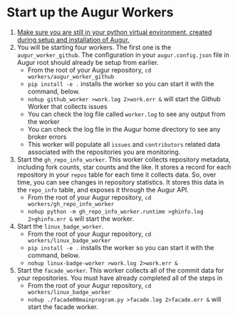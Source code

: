 # Start up the Augur Workers
1. [Make sure you are still in your python virtual environment, created during setup and installation of Augur.](../installing-augur.md)
2. You will be starting four workers. The first one is the `augur_worker_github`. The configuration in your `augur.config.json` file in Augur root should already be setup from earlier. 
    - From the root of your Augur repository, `cd workers/augur_worker_github`
    - `pip install -e .` installs the worker so you can start it with the command, below. 
    - `nohup github_worker >work.log 2>work.err &` will start the Github Worker that collects issues
    - You can check the log file called `worker.log` to see any output from the worker
    - You can check the log file in the Augur home directory to see any broker errors
    - This worker will populate all `issues` and `contributors` related data associated with the repositories you are monitoring. 
3. Start the `gh_repo_info_worker`. This worker collects repository metadata, including fork counts, star counts and the like.  It stores a record for each repository in your `repos` table for each time it collects data. So, over time, you can see changes in repository statistics. It stores this data in the `repo_info` table, and exposes it through the Augur API. 
    - From the root of your Augur repository, `cd workers/gh_repo_info_worker`
    - `nohup python -m gh_repo_info_worker.runtime >ghinfo.log 2>ghinfo.err &` will start the worker. 
4. Start the `linux_badge_worker`. 
    - From the root of your Augur repository, `cd workers/linux_badge_worker`
    - `pip install -e .` installs the worker so you can start it with the command, below.
    - `nohup linux-badge-worker >work.log 2>work.err &`
5. Start the `facade_worker`. This worker collects all of the commit data for your repositories.  You must have already completed all of the steps in 
    - From the root of your Augur repository, `cd workers/linux_badge_worker`
    - `nohup ./facade00mainprogram.py >facade.log 2>facade.err &` will start the facade worker. 


